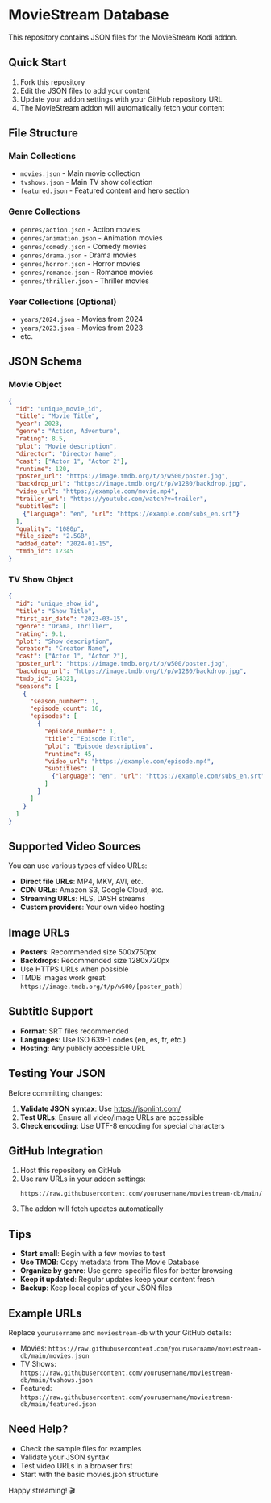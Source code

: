 # MovieStream Database

This repository contains JSON files for the MovieStream Kodi addon.

## Quick Start

1. Fork this repository
2. Edit the JSON files to add your content
3. Update your addon settings with your GitHub repository URL
4. The MovieStream addon will automatically fetch your content

## File Structure

### Main Collections
- `movies.json` - Main movie collection
- `tvshows.json` - Main TV show collection  
- `featured.json` - Featured content and hero section

### Genre Collections
- `genres/action.json` - Action movies
- `genres/animation.json` - Animation movies
- `genres/comedy.json` - Comedy movies
- `genres/drama.json` - Drama movies
- `genres/horror.json` - Horror movies
- `genres/romance.json` - Romance movies
- `genres/thriller.json` - Thriller movies

### Year Collections (Optional)
- `years/2024.json` - Movies from 2024
- `years/2023.json` - Movies from 2023
- etc.

## JSON Schema

### Movie Object
```json
{
  "id": "unique_movie_id",
  "title": "Movie Title",
  "year": 2023,
  "genre": "Action, Adventure",
  "rating": 8.5,
  "plot": "Movie description",
  "director": "Director Name",
  "cast": ["Actor 1", "Actor 2"],
  "runtime": 120,
  "poster_url": "https://image.tmdb.org/t/p/w500/poster.jpg",
  "backdrop_url": "https://image.tmdb.org/t/p/w1280/backdrop.jpg",
  "video_url": "https://example.com/movie.mp4",
  "trailer_url": "https://youtube.com/watch?v=trailer",
  "subtitles": [
    {"language": "en", "url": "https://example.com/subs_en.srt"}
  ],
  "quality": "1080p",
  "file_size": "2.5GB",
  "added_date": "2024-01-15",
  "tmdb_id": 12345
}
```

### TV Show Object
```json
{
  "id": "unique_show_id",
  "title": "Show Title",
  "first_air_date": "2023-03-15",
  "genre": "Drama, Thriller",
  "rating": 9.1,
  "plot": "Show description",
  "creator": "Creator Name",
  "cast": ["Actor 1", "Actor 2"],
  "poster_url": "https://image.tmdb.org/t/p/w500/poster.jpg",
  "backdrop_url": "https://image.tmdb.org/t/p/w1280/backdrop.jpg",
  "tmdb_id": 54321,
  "seasons": [
    {
      "season_number": 1,
      "episode_count": 10,
      "episodes": [
        {
          "episode_number": 1,
          "title": "Episode Title",
          "plot": "Episode description",
          "runtime": 45,
          "video_url": "https://example.com/episode.mp4",
          "subtitles": [
            {"language": "en", "url": "https://example.com/subs_en.srt"}
          ]
        }
      ]
    }
  ]
}
```

## Supported Video Sources

You can use various types of video URLs:
- **Direct file URLs**: MP4, MKV, AVI, etc.
- **CDN URLs**: Amazon S3, Google Cloud, etc.
- **Streaming URLs**: HLS, DASH streams
- **Custom providers**: Your own video hosting

## Image URLs

- **Posters**: Recommended size 500x750px
- **Backdrops**: Recommended size 1280x720px
- Use HTTPS URLs when possible
- TMDB images work great: `https://image.tmdb.org/t/p/w500/[poster_path]`

## Subtitle Support

- **Format**: SRT files recommended
- **Languages**: Use ISO 639-1 codes (en, es, fr, etc.)
- **Hosting**: Any publicly accessible URL

## Testing Your JSON

Before committing changes:

1. **Validate JSON syntax**: Use https://jsonlint.com/
2. **Test URLs**: Ensure all video/image URLs are accessible
3. **Check encoding**: Use UTF-8 encoding for special characters

## GitHub Integration

1. Host this repository on GitHub
2. Use raw URLs in your addon settings:
   ```
   https://raw.githubusercontent.com/yourusername/moviestream-db/main/
   ```
3. The addon will fetch updates automatically

## Tips

- **Start small**: Begin with a few movies to test
- **Use TMDB**: Copy metadata from The Movie Database
- **Organize by genre**: Use genre-specific files for better browsing
- **Keep it updated**: Regular updates keep your content fresh
- **Backup**: Keep local copies of your JSON files

## Example URLs

Replace `yourusername` and `moviestream-db` with your GitHub details:

- Movies: `https://raw.githubusercontent.com/yourusername/moviestream-db/main/movies.json`
- TV Shows: `https://raw.githubusercontent.com/yourusername/moviestream-db/main/tvshows.json`
- Featured: `https://raw.githubusercontent.com/yourusername/moviestream-db/main/featured.json`

## Need Help?

- Check the sample files for examples
- Validate your JSON syntax
- Test video URLs in a browser first
- Start with the basic movies.json structure

Happy streaming! 🎬